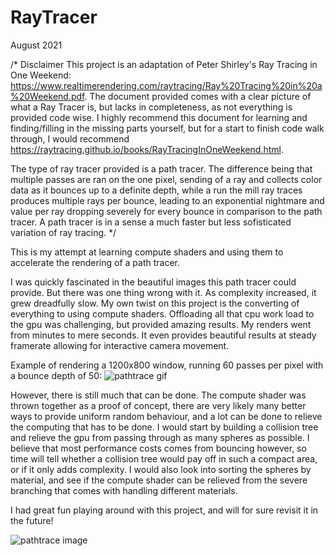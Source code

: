 # RayTracer

August 2021

/* Disclaimer
This project is an adaptation of Peter Shirley's Ray Tracing in One Weekend: https://www.realtimerendering.com/raytracing/Ray%20Tracing%20in%20a%20Weekend.pdf. The document provided comes with a clear picture of what a Ray Tracer is, but lacks in completeness, as not everything is provided code wise. I highly recommend this document for learning and finding/filling in the missing parts yourself, but for a start to finish code walk through, I would recommend https://raytracing.github.io/books/RayTracingInOneWeekend.html.

The type of ray tracer provided is a path tracer. The difference being that multiple passes are ran on the one pixel, sending of a ray and collects color data as it bounces up to a definite depth, while a run the mill ray traces produces multiple rays per bounce, leading to an exponential nightmare and value per ray dropping severely for every bounce in comparison to the path tracer. A path tracer is in a sense a much faster but less sofisticated variation of ray tracing.
*/

This is my attempt at learning compute shaders and using them to accelerate the rendering of a path tracer.

I was quickly fascinated in the beautiful images this path tracer could provide. But there was one thing wrong with it. As complexity increased, it grew dreadfully slow. My own twist on this project is the converting of everything to using compute shaders. Offloading all that cpu work load to the gpu was challenging, but provided amazing results. My renders went from minutes to mere seconds. It even provides beautiful results at steady framerate allowing for interactive camera movement.

Example of rendering a 1200x800 window, running 60 passes per pixel with a bounce depth of 50:
![pathtrace gif](https://user-images.githubusercontent.com/16718975/130248556-fda4ce59-ab59-422d-aa28-9af18edb6bf0.gif)


However, there is still much that can be done. The compute shader was thrown together as a proof of concept, there are very likely many better ways to provide uniform random behaviour, and a lot can be done to relieve the computing that has to be done. I would start by building a collision tree and relieve the gpu from passing through as many spheres as possible. I believe that most performance costs comes from bouncing however, so time will tell whether a collision tree would pay off in such a compact area, or if it only adds complexity. I would also look into sorting the spheres by material, and see if the compute shader can be relieved from the severe branching that comes with handling different materials.

I had great fun playing around with this project, and will for sure revisit it in the future!

![pathtrace image](https://user-images.githubusercontent.com/16718975/130251813-46e7e57b-5a5e-48f7-8b43-649a01afdfe7.png)

